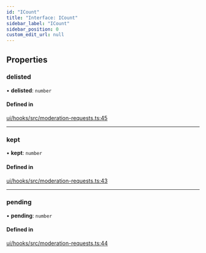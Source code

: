 ```yaml
---
id: "ICount"
title: "Interface: ICount"
sidebar_label: "ICount"
sidebar_position: 0
custom_edit_url: null
---
```


## Properties

### delisted

• **delisted**: `number`

#### Defined in

[ui/hooks/src/moderation-requests.ts:45](https://github.com/AKASHAorg/akasha-framework/blob/433e1162/ui/hooks/src/moderation-requests.ts#L45)

___

### kept

• **kept**: `number`

#### Defined in

[ui/hooks/src/moderation-requests.ts:43](https://github.com/AKASHAorg/akasha-framework/blob/433e1162/ui/hooks/src/moderation-requests.ts#L43)

___

### pending

• **pending**: `number`

#### Defined in

[ui/hooks/src/moderation-requests.ts:44](https://github.com/AKASHAorg/akasha-framework/blob/433e1162/ui/hooks/src/moderation-requests.ts#L44)
